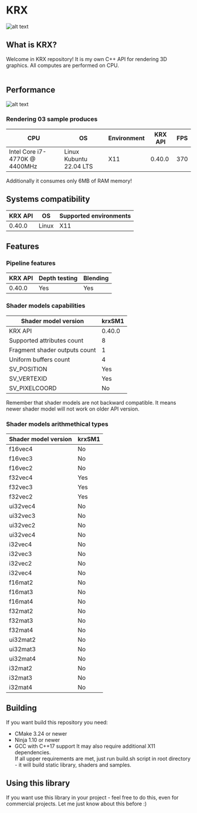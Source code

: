 # KRX

![alt text](https://cijei03.github.io/resources/krx_logo.png)

## What is KRX?

Welcome in KRX repository! It is my own C++ API for rendering 3D graphics. All computes are performed on CPU.<br><br>

## Performance
![alt text](https://cijei03.github.io/resources/hello_triangle.png)

### Rendering 03 sample produces<br>
| CPU | OS | Environment | KRX API | FPS |
| ---- | --- | --- | -- | --- |
| Intel Core i7-4770K @ 4400MHz | Linux Kubuntu 22.04 LTS | X11 | 0.40.0 | 370 |

Additionally it consumes only 6MB of RAM memory!

## Systems compatibility
| KRX API | OS | Supported environments |
| --- | --- | --- |
| 0.40.0 | Linux | X11 |

## Features
### Pipeline features
| KRX API | Depth testing | Blending |
| --- | --- | --- |
| 0.40.0 | Yes | Yes |

### Shader models capabilities

| Shader model version | krxSM1 |
| -------------------------- | --- |
| KRX API | 0.40.0 |
| Supported attributes count | 8 |
| Fragment shader outputs count | 1 |
| Uniform buffers count | 4 |
| SV_POSITION | Yes |
| SV_VERTEXID | Yes |
| SV_PIXELCOORD | No |

Remember that shader models are not backward compatible. It means newer shader model will not work on older API version.

### Shader models arithmethical types
  | Shader model version | krxSM1 |
| -------------------------- | --- |
| f16vec4 | No |
| f16vec3 | No |
| f16vec2 | No |
| f32vec4 | Yes |
| f32vec3 | Yes |
| f32vec2 | Yes |
| ui32vec4 | No |
| ui32vec3 | No |
| ui32vec2 | No |
| ui32vec4 | No |
| i32vec4 | No |
| i32vec3 | No |
| i32vec2 | No |
| i32vec4 | No |
| f16mat2 | No |
| f16mat3 | No |
| f16mat4 | No |
| f32mat2 | No |
| f32mat3 | No |
| f32mat4 | No |
| ui32mat2 | No |
| ui32mat3 | No |
| ui32mat4 | No |
| i32mat2 | No |
| i32mat3 | No |
| i32mat4 | No |

## Building
If you want build this repository you need:
- CMake 3.24 or newer
- Ninja 1.10 or newer
- GCC with C++17 support
It may also require additional X11 dependencies.<br>If all upper requirements are met, just run build.sh script in root directory - it will build static library, shaders and samples.<br>

## Using this library
If you want use this library in your project - feel free to do this, even for commercial projects. Let me just know about this before :)
